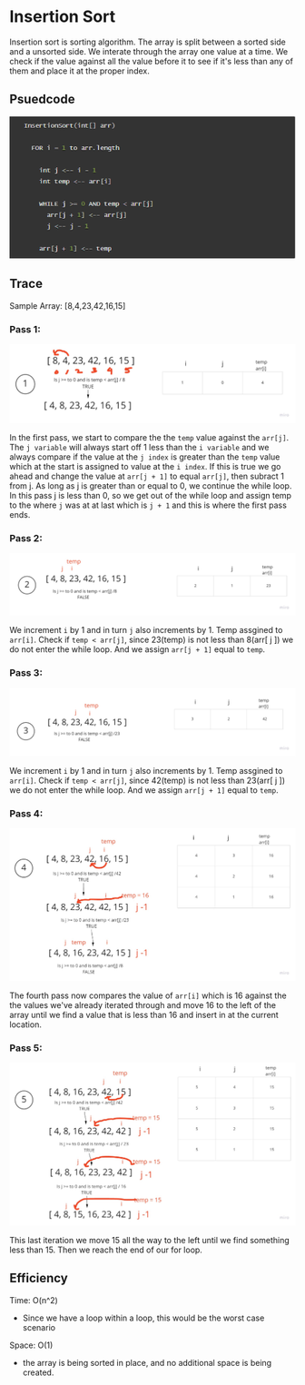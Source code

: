 # Insertion Sort

Insertion sort is sorting algorithm. The array is split between a sorted side and a unsorted side. We interate through the array one value at a time. We check if the value against all the value before it to see if it's less than any of them and place it at the proper index.

## Psuedcode

![Insertion Sort](./insertion-sort.png)

## Trace

Sample Array: [8,4,23,42,16,15]

### Pass 1:

![Insertion Sort](./images/insert1.jpg)

In the first pass, we start to compare the the `temp` value against the `arr[j]`. The `j variable` will always start off 1 less than the `i variable` and we always compare if the value at the `j index` is greater than the `temp` value which at the start is assigned to value at the `i index`. If this is true we go ahead and change the value at `arr[j + 1]` to equal `arr[j]`, then subract 1 from j. As long as j is greater than or equal to 0, we continue the while loop. In this pass j is less than 0, so we get out of the while loop and assign temp to the where `j` was at at last which is `j + 1` and this is where the first pass ends.

### Pass 2:

![Insertion Sort](./images/insert2.jpg)

We increment `i` by 1 and in turn `j` also increments by 1. Temp assgined to `arr[i]`. Check if `temp < arr[j]`, since 23(temp) is not less than 8(arr[ j ]) we do not enter the while loop. And we assign `arr[j + 1]` equal to `temp`.

### Pass 3:

![Insertion Sort](./images/insert3.jpg)

We increment `i` by 1 and in turn `j` also increments by 1. Temp assgined to `arr[i]`. Check if `temp < arr[j]`, since 42(temp) is not less than 23(arr[ j ]) we do not enter the while loop. And we assign `arr[j + 1]` equal to `temp`.

### Pass 4:

![Insertion Sort](./images/insert4.jpg)

The fourth pass now compares the value of `arr[i]` which is 16 against the the values we've already iterated through and move 16 to the left of the array until we find a value that is less than 16 and insert in at the current location.

### Pass 5:

![Insertion Sort](./images/insert5.jpg)

This last iteration we move 15 all the way to the left until we find something less than 15. Then we reach the end of our for loop.

## Efficiency

Time: O(n^2)

- Since we have a loop within a loop, this would be the worst case scenario

Space: O(1)

- the array is being sorted in place, and no additional space is being created.
